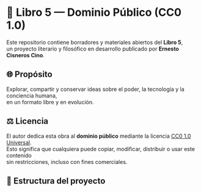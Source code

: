 # 📖 Libro 5 — Dominio Público (CC0 1.0)

Este repositorio contiene borradores y materiales abiertos del **Libro 5**,  
un proyecto literario y filosófico en desarrollo publicado por **Ernesto Cisneros Cino**.

## 🌐 Propósito
Explorar, compartir y conservar ideas sobre el poder, la tecnología y la conciencia humana,  
en un formato libre y en evolución.

## ⚖️ Licencia
El autor dedica esta obra al **dominio público** mediante la licencia [CC0 1.0 Universal](LICENSE).  
Esto significa que cualquiera puede copiar, modificar, distribuir o usar este contenido  
sin restricciones, incluso con fines comerciales.

## 🧭 Estructura del proyecto
